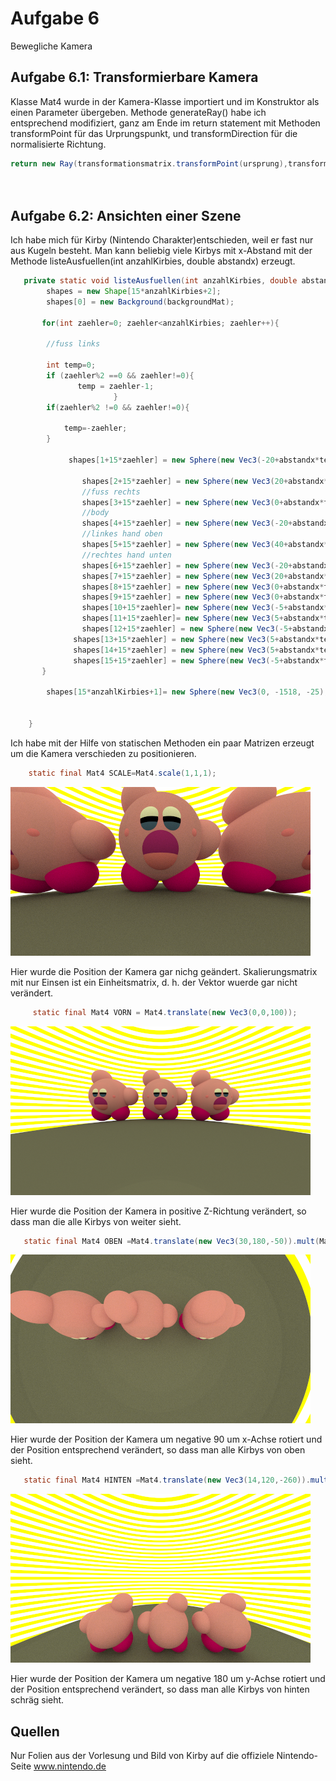 # Aufgabe 6

Bewegliche Kamera

## Aufgabe 6.1: Transformierbare Kamera

Klasse Mat4 wurde in der Kamera-Klasse importiert und im Konstruktor als einen Parameter übergeben. Methode generateRay() habe ich entsprechend modifiziert, ganz am Ende im return statement mit Methoden transformPoint für das Urprungspunkt, und transformDirection für die normalisierte Richtung.

```java
return new Ray(transformationsmatrix.transformPoint(ursprung),transformationsmatrix.transformDirection(normalisierteRichtung));     
        
   
```

## Aufgabe 6.2: Ansichten einer Szene


Ich habe mich für Kirby (Nintendo Charakter)entschieden, weil er fast nur aus Kugeln besteht. Man kann beliebig viele Kirbys mit x-Abstand mit der Methode listeAusfuellen(int anzahlKirbies, double abstandx) erzeugt. 

```java
   private static void listeAusfuellen(int anzahlKirbies, double abstandx) {
        shapes = new Shape[15*anzahlKirbies+2];
        shapes[0] = new Background(backgroundMat);
        
       for(int zaehler=0; zaehler<anzahlKirbies; zaehler++){

        //fuss links
       
        int temp=0;
        if (zaehler%2 ==0 && zaehler!=0){
               temp = zaehler-1;
                       }
        if(zaehler%2 !=0 && zaehler!=0){
            
            temp=-zaehler;
        }
          
             shapes[1+15*zaehler] = new Sphere(new Vec3(-20+abstandx*temp,-3,-90), farbeFuesse, 20);
 
                shapes[2+15*zaehler] = new Sphere(new Vec3(20+abstandx*temp,-3,-90), farbeFuesse, 20);
                //fuss rechts
                shapes[3+15*zaehler] = new Sphere(new Vec3(0+abstandx*temp,30,-90), farbeBody, 40);
                //body
                shapes[4+15*zaehler] = new Sphere(new Vec3(-20+abstandx*temp,70,-90),farbeBody, 20);
                //linkes hand oben
                shapes[5+15*zaehler] = new Sphere(new Vec3(40+abstandx*temp,32,-90),farbeBody,20);
                //rechtes hand unten
                shapes[6+15*zaehler] = new Sphere(new Vec3(-20+abstandx*temp,27,-62),policzki,6);
                shapes[7+15*zaehler] = new Sphere(new Vec3(20+abstandx*temp,27,-62),policzki,6);
                shapes[8+15*zaehler] = new Sphere(new Vec3(0+abstandx*temp,17,-62),mund,14);
                shapes[9+15*zaehler] = new Sphere(new Vec3(0+abstandx*temp,14,-62),zunge,13);
                shapes[10+15*zaehler]= new Sphere(new Vec3(-5+abstandx*temp,33,-62),augenWhite, 12.4);
                shapes[11+15*zaehler]= new Sphere(new Vec3(5+abstandx*temp,33,-62), augenWhite, 12.4);
                shapes[12+15*zaehler] = new Sphere(new Vec3(-5+abstandx*temp,31,-62), augenBlack, 12.5);
              shapes[13+15*zaehler] = new Sphere(new Vec3(5+abstandx*temp,31,-62), augenBlack, 12.5);
              shapes[14+15*zaehler] = new Sphere(new Vec3(5+abstandx*temp,30,-62), augenBlue, 12.4);
              shapes[15+15*zaehler] = new Sphere(new Vec3(-5+abstandx*temp,30,-62), augenBlue, 12.4);
       }

        shapes[15*anzahlKirbies+1]= new Sphere(new Vec3(0, -1518, -25), lam3,1500);
    

    }
```

Ich habe mit der Hilfe von statischen Methoden ein paar Matrizen erzeugt um die Kamera verschieden zu positionieren.

```java
    static final Mat4 SCALE=Mat4.scale(1,1,1);
```

![](a06-1.png)

Hier wurde die Position der Kamera gar nichg geändert. Skalierungsmatrix mit nur Einsen ist ein Einheitsmatrix, d. h. der Vektor wuerde gar nicht verändert.


```java
     static final Mat4 VORN = Mat4.translate(new Vec3(0,0,100));
```

![](a06-2.png)

Hier wurde die Position der Kamera in positive Z-Richtung verändert, so dass man die alle Kirbys von weiter sieht.

```java
   static final Mat4 OBEN =Mat4.translate(new Vec3(30,180,-50)).mult(Mat4.rotate(10,0,0,-90)); 

```

![](a06-3.png)

Hier wurde der Position der Kamera um negative 90 um x-Achse rotiert und der Position entsprechend verändert, so dass man alle Kirbys von oben sieht.

```java
   static final Mat4 HINTEN =Mat4.translate(new Vec3(14,120,-260)).mult(Mat4.rotate(0,10,0,-180)); 
```

![](a06-4.png)

Hier wurde der Position der Kamera um negative 180 um y-Achse rotiert und der Position entsprechend verändert, so dass man alle Kirbys von hinten schräg sieht.


## Quellen
Nur Folien aus der Vorlesung und Bild von Kirby auf die offiziele Nintendo-Seite www.nintendo.de 
